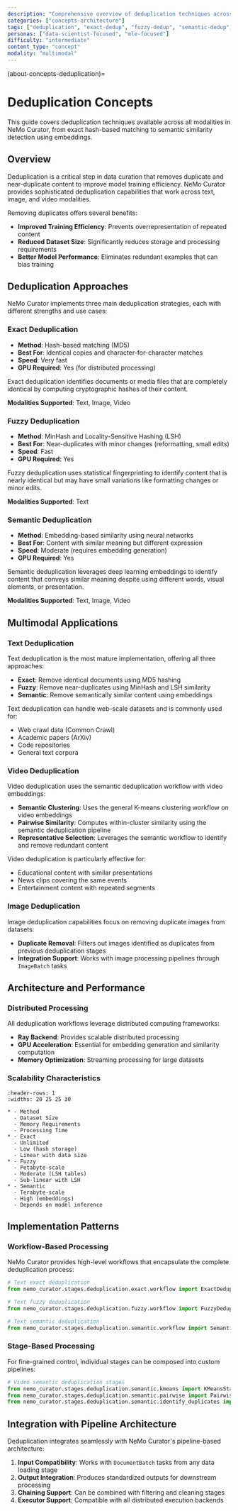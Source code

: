 ```yaml
---
description: "Comprehensive overview of deduplication techniques across text, image, and video modalities including exact, fuzzy, and semantic approaches"
categories: ["concepts-architecture"]
tags: ["deduplication", "exact-dedup", "fuzzy-dedup", "semantic-dedup", "multimodal", "gpu-accelerated"]
personas: ["data-scientist-focused", "mle-focused"]
difficulty: "intermediate"
content_type: "concept"
modality: "multimodal"
---
```


(about-concepts-deduplication)=

# Deduplication Concepts

This guide covers deduplication techniques available across all modalities in NeMo Curator, from exact hash-based matching to semantic similarity detection using embeddings.

## Overview

Deduplication is a critical step in data curation that removes duplicate and near-duplicate content to improve model training efficiency. NeMo Curator provides sophisticated deduplication capabilities that work across text, image, and video modalities.

Removing duplicates offers several benefits:

- **Improved Training Efficiency**: Prevents overrepresentation of repeated content
- **Reduced Dataset Size**: Significantly reduces storage and processing requirements
- **Better Model Performance**: Eliminates redundant examples that can bias training

## Deduplication Approaches

NeMo Curator implements three main deduplication strategies, each with different strengths and use cases:

### Exact Deduplication

- **Method**: Hash-based matching (MD5)
- **Best For**: Identical copies and character-for-character matches
- **Speed**: Very fast
- **GPU Required**: Yes (for distributed processing)

Exact deduplication identifies documents or media files that are completely identical by computing cryptographic hashes of their content.

**Modalities Supported**: Text, Image, Video

### Fuzzy Deduplication

- **Method**: MinHash and Locality-Sensitive Hashing (LSH)
- **Best For**: Near-duplicates with minor changes (reformatting, small edits)
- **Speed**: Fast
- **GPU Required**: Yes

Fuzzy deduplication uses statistical fingerprinting to identify content that is nearly identical but may have small variations like formatting changes or minor edits.

**Modalities Supported**: Text

### Semantic Deduplication

- **Method**: Embedding-based similarity using neural networks
- **Best For**: Content with similar meaning but different expression
- **Speed**: Moderate (requires embedding generation)
- **GPU Required**: Yes

Semantic deduplication leverages deep learning embeddings to identify content that conveys similar meaning despite using different words, visual elements, or presentation.

**Modalities Supported**: Text, Image, Video

## Multimodal Applications

### Text Deduplication

Text deduplication is the most mature implementation, offering all three approaches:

- **Exact**: Remove identical documents using MD5 hashing
- **Fuzzy**: Remove near-duplicates using MinHash and LSH similarity
- **Semantic**: Remove semantically similar content using embeddings

Text deduplication can handle web-scale datasets and is commonly used for:

- Web crawl data (Common Crawl)
- Academic papers (ArXiv)
- Code repositories
- General text corpora

### Video Deduplication

Video deduplication uses the semantic deduplication workflow with video embeddings:

- **Semantic Clustering**: Uses the general K-means clustering workflow on video embeddings
- **Pairwise Similarity**: Computes within-cluster similarity using the semantic deduplication pipeline
- **Representative Selection**: Leverages the semantic workflow to identify and remove redundant content

Video deduplication is particularly effective for:

- Educational content with similar presentations
- News clips covering the same events
- Entertainment content with repeated segments

### Image Deduplication

Image deduplication capabilities focus on removing duplicate images from datasets:

- **Duplicate Removal**: Filters out images identified as duplicates from previous deduplication stages
- **Integration Support**: Works with image processing pipelines through `ImageBatch` tasks

## Architecture and Performance

### Distributed Processing

All deduplication workflows leverage distributed computing frameworks:

- **Ray Backend**: Provides scalable distributed processing
- **GPU Acceleration**: Essential for embedding generation and similarity computation
- **Memory Optimization**: Streaming processing for large datasets

### Scalability Characteristics

```{list-table} Deduplication Scalability
:header-rows: 1
:widths: 20 25 25 30

* - Method
  - Dataset Size
  - Memory Requirements
  - Processing Time
* - Exact
  - Unlimited
  - Low (hash storage)
  - Linear with data size
* - Fuzzy
  - Petabyte-scale
  - Moderate (LSH tables)
  - Sub-linear with LSH
* - Semantic
  - Terabyte-scale
  - High (embeddings)
  - Depends on model inference
```

## Implementation Patterns

### Workflow-Based Processing

NeMo Curator provides high-level workflows that encapsulate the complete deduplication process:

```python
# Text exact deduplication
from nemo_curator.stages.deduplication.exact.workflow import ExactDeduplicationWorkflow

# Text fuzzy deduplication  
from nemo_curator.stages.deduplication.fuzzy.workflow import FuzzyDeduplicationWorkflow

# Text semantic deduplication
from nemo_curator.stages.deduplication.semantic.workflow import SemanticDeduplicationWorkflow
```

### Stage-Based Processing

For fine-grained control, individual stages can be composed into custom pipelines:

```python
# Video semantic deduplication stages
from nemo_curator.stages.deduplication.semantic.kmeans import KMeansStage
from nemo_curator.stages.deduplication.semantic.pairwise import PairwiseStage
from nemo_curator.stages.deduplication.semantic.identify_duplicates import IdentifyDuplicatesStage
```

## Integration with Pipeline Architecture

Deduplication integrates seamlessly with NeMo Curator's pipeline-based architecture:

1. **Input Compatibility**: Works with `DocumentBatch` tasks from any data loading stage
2. **Output Integration**: Produces standardized outputs for downstream processing
3. **Chaining Support**: Can be combined with filtering and cleaning stages
4. **Executor Support**: Compatible with all distributed execution backends
